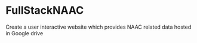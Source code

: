 # FullStackNAAC
Create a user interactive website which provides NAAC related data hosted in Google drive
